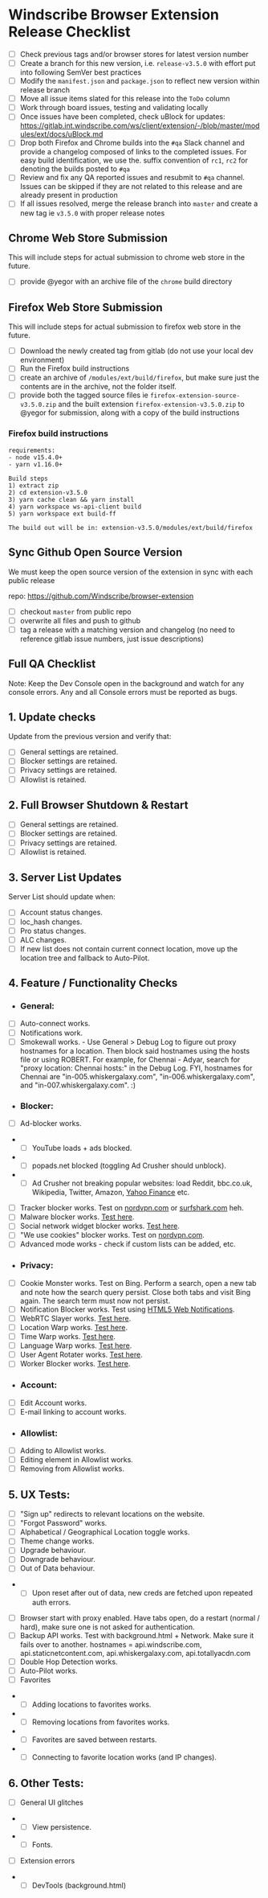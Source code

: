 # Windscribe Browser Extension Release Checklist

- [ ] Check previous tags and/or browser stores for latest version number
- [ ] Create a branch for this new version, i.e. `release-v3.5.0` with effort put into following SemVer best practices
- [ ] Modify the `manifest.json` and `package.json` to reflect new version within release branch
- [ ] Move all issue items slated for this release into the `ToDo` column
- [ ] Work through board issues, testing and validating locally
- [ ] Once issues have been completed, check uBlock for updates: https://gitlab.int.windscribe.com/ws/client/extension/-/blob/master/modules/ext/docs/uBlock.md
- [ ] Drop both Firefox and Chrome builds into the `#qa` Slack channel and provide a changelog composed of links to the completed issues. For easy build identification, we use the. suffix convention of `rc1`, `rc2` for denoting the builds posted to `#qa`
- [ ] Review and fix any QA reported issues and resubmit to `#qa` channel. Issues can be skipped if they are not related to this release and are already present in production
- [ ] If all issues resolved, merge the release branch into `master` and create a new tag ie `v3.5.0` with proper release notes

## Chrome Web Store Submission

This will include steps for actual submission to chrome web store in the future.

- [ ] provide @yegor with an archive file of the `chrome` build directory

## Firefox Web Store Submission

This will include steps for actual submission to firefox web store in the future.

- [ ] Download the newly created tag from gitlab (do not use your local dev environment)
- [ ] Run the Firefox build instructions
- [ ] create an archive of `/modules/ext/build/firefox`, but make sure just the contents are in the archive, not the folder itself.
- [ ] provide both the tagged source files ie `firefox-extension-source-v3.5.0.zip` and the built extension `firefox-extension-v3.5.0.zip` to @yegor for submission, along with a copy of the build instructions

### Firefox build instructions

```
requirements:
- node v15.4.0+
- yarn v1.16.0+

Build steps
1) extract zip
2) cd extension-v3.5.0
3) yarn cache clean && yarn install
4) yarn workspace ws-api-client build
5) yarn workspace ext build-ff

The build out will be in: extension-v3.5.0/modules/ext/build/firefox
```

## Sync Github Open Source Version

We must keep the open source version of the extension in sync with each public release

repo: https://github.com/Windscribe/browser-extension

- [ ] checkout `master` from public repo
- [ ] overwrite all files and push to github
- [ ] tag a release with a matching version and changelog (no need to reference gitlab issue numbers, just issue descriptions)

## Full QA Checklist

Note: Keep the Dev Console open in the background and watch for any console errors. Any and all Console errors must be reported as bugs.

## 1. Update checks

Update from the previous version and verify that:

- [ ] General settings are retained.
- [ ] Blocker settings are retained.
- [ ] Privacy settings are retained.
- [ ] Allowlist is retained.
      ​
      ​

## 2. Full Browser Shutdown & Restart

- [ ] General settings are retained.
- [ ] Blocker settings are retained.
- [ ] Privacy settings are retained.
- [ ] Allowlist is retained.
      ​

## 3. Server List Updates

Server List should update when:

- [ ] Account status changes.
- [ ] loc_hash changes.
- [ ] Pro status changes.
- [ ] ALC changes.
- [ ] If new list does not contain current connect location, move up the location tree and fallback to Auto-Pilot.
      ​

## 4. Feature / Functionality Checks

- ### General:
- [ ] Auto-connect works.
- [ ] Notifications work.
- [ ] Smokewall works. - Use General > Debug Log to figure out proxy hostnames for a location. Then block said hostnames using the hosts file or using ROBERT. For example, for Chennai - Adyar, search for "proxy location: Chennai hosts:" in the Debug Log. FYI, hostnames for Chennai are "in-005.whiskergalaxy.com", "in-006.whiskergalaxy.com", and "in-007.whiskergalaxy.com". :)
- ### Blocker:
- [ ] Ad-blocker works.
- - [ ] YouTube loads + ads blocked.
- - [ ] popads.net blocked (toggling Ad Crusher should unblock).
- - [ ] Ad Crusher not breaking popular websites: load Reddit, bbc.co.uk, Wikipedia, Twitter, Amazon, [Yahoo Finance](https://finance.yahoo.com/quote/JNJ) etc.
- [ ] Tracker blocker works. Test on [nordvpn.com](https://nordvpn.com/) or [surfshark.com](https://surfshark.com/) heh.
- [ ] Malware blocker works. [Test here](https://free-softs.drtrcherbs.in).
- [ ] Social network widget blocker works. [Test here](http://wp.social-media-buttons-test.previewized.com/).
- [ ] "We use cookies" blocker works. Test on [nordvpn.com](https://nordvpn.com/).
- [ ] Advanced mode works - check if custom lists can be added, etc.
- ### Privacy:
- [ ] Cookie Monster works. Test on Bing. Perform a search, open a new tab and note how the search query persist. Close both tabs and visit Bing again. The search term must now not persist.
- [ ] Notification Blocker works. Test using [HTML5 Web Notifications](https://www.bennish.net/web-notifications.html).
- [ ] WebRTC Slayer works. [Test here](https://browserleaks.com/webrtc).
- [ ] Location Warp works. [Test here](https://browserleaks.com/javascript).
- [ ] Time Warp works. [Test here](https://browserleaks.com/javascript).
- [ ] Language Warp works. [Test here](https://browserleaks.com/javascript).
- [ ] User Agent Rotater works. [Test here](https://browserleaks.com/javascript).
- [ ] Worker Blocker works. [Test here](https://z0ccc.github.io/LocateJS/).
- ### Account:
- [ ] Edit Account works.
- [ ] E-mail linking to account works.
- ### Allowlist:
- [ ] Adding to Allowlist works.
- [ ] Editing element in Allowlist works.
- [ ] Removing from Allowlist works.
      ​

## 5. UX Tests:

- [ ] "Sign up" redirects to relevant locations on the website.
- [ ] "Forgot Password" works.
- [ ] Alphabetical / Geographical Location toggle works.
- [ ] Theme change works.
- [ ] Upgrade behaviour.
- [ ] Downgrade behaviour.
- [ ] Out of Data behaviour.
- - [ ] Upon reset after out of data, new creds are fetched upon repeated auth errors.
- [ ] Browser start with proxy enabled. Have tabs open, do a restart (normal / hard), make sure one is not asked for authentication.
- [ ] Backup API works. Test with background.html + Network. Make sure it fails over to another. hostnames = api.windscribe.com, api.staticnetcontent.com, api.whiskergalaxy.com, api.totallyacdn.com
- [ ] Double Hop Detection works.
- [ ] Auto-Pilot works.
- [ ] Favorites
- - [ ] Adding locations to favorites works.
- - [ ] Removing locations from favorites works.
- - [ ] Favorites are saved between restarts.
- - [ ] Connecting to favorite location works (and IP changes).
        ​

## 6. Other Tests:

- [ ] General UI glitches
- - [ ] View persistence.
- - [ ] Fonts.
- [ ] Extension errors
- - [ ] DevTools (background.html)
